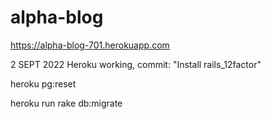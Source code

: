 # alpha-blog

https://alpha-blog-701.herokuapp.com

2 SEPT 2022
Heroku working, commit: "Install rails_12factor"

heroku pg:reset

heroku run rake db:migrate
